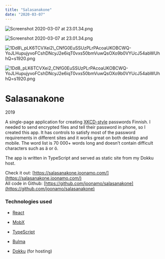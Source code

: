 ```yaml
---
title: "Salasanakone"
date: "2020-03-07"
---
```


<img src="https://images.squarespace-cdn.com/content/v1/5a1957c7bce17620f85c098a/1583614934476-A7AWJIFW7SWDSSC95Y6A/Screenshot+2020-03-07+at+23.01.34.png" alt="Screenshot 2020-03-07 at 23.01.34.png" />

![Screenshot 2020-03-07 at 23.01.34.png](https://images.squarespace-cdn.com/content/v1/5a1957c7bce17620f85c098a/1583614934476-A7AWJIFW7SWDSSC95Y6A/Screenshot+2020-03-07+at+23.01.34.png)

<img src="https://images.squarespace-cdn.com/content/v1/5a1957c7bce17620f85c098a/1583613626293-9BTGHEQBUQ7JBZB33L7F/1Dd8\_pLK6TCVXei2\_CNfG0EuSSUzPLrPAcoaUKOBCWQ-YoJLHupujyvoFCshDNcyJ2e6iqT0vxs50bmVuwQsOXo9b0VYUcJ54abWUhhQ%3Ds1920.png" alt="1Dd8\_pLK6TCVXei2\_CNfG0EuSSUzPLrPAcoaUKOBCWQ-YoJLHupujyvoFCshDNcyJ2e6iqT0vxs50bmVuwQsOXo9b0VYUcJ54abWUhhQ=s1920.png" />

![1Dd8_pLK6TCVXei2_CNfG0EuSSUzPLrPAcoaUKOBCWQ-YoJLHupujyvoFCshDNcyJ2e6iqT0vxs50bmVuwQsOXo9b0VYUcJ54abWUhhQ=s1920.png](https://images.squarespace-cdn.com/content/v1/5a1957c7bce17620f85c098a/1583613626293-9BTGHEQBUQ7JBZB33L7F/1Dd8_pLK6TCVXei2_CNfG0EuSSUzPLrPAcoaUKOBCWQ-YoJLHupujyvoFCshDNcyJ2e6iqT0vxs50bmVuwQsOXo9b0VYUcJ54abWUhhQ%3Ds1920.png)

# Salasanakone

2019

A single-page application for creating [XKCD-style](https://xkcd.com/936/) passwords Finnish. I needed to send encrypted files and tell their password in phone, so I created this app. It has controls to satisfy most of the password requirements in different sites and it works great on both desktop and mobile. The word list is 70 000+ words long and doesn’t contain difficult characters such as ä or ö.

The app is written in TypeScript and served as static site from my Dokku host.

Check it out: [https://salasanakone.joonamo.com/](https://salasanakone.joonamo.com/)  
All code in Github: [https://github.com/joonamo/salasanakone](https://github.com/joonamo/salasanakone)

### Technologies used

- [React](https://reactjs.org/)
    
- [MobX](https://www.google.com/url?cad=rja&cd=1&esrc=s&q=&rct=j&sa=t&source=web&uact=8&url=https%3A%2F%2Fmobx.js.org%2F&usg=AOvVaw1-_-FyJV2iQ9b1emScX5Iz&ved=2ahUKEwitl_7BmonoAhWw0KYKHeNZDWYQFjAAegQIBRAB)
    
- [TypeScript](https://www.google.com/url?cad=rja&cd=1&esrc=s&q=&rct=j&sa=t&source=web&uact=8&url=https%3A%2F%2Fwww.typescriptlang.org%2F&usg=AOvVaw0CNxTP-CKE5ss0r3aWazpG&ved=2ahUKEwilpM3OmonoAhUVwsQBHdSlBqsQFjAAegQIDxAC)
    
- ﻿[Bulma](https://bulma.io/)
    
- [Dokku](http://dokku.viewdocs.io/dokku/) (for hosting)

